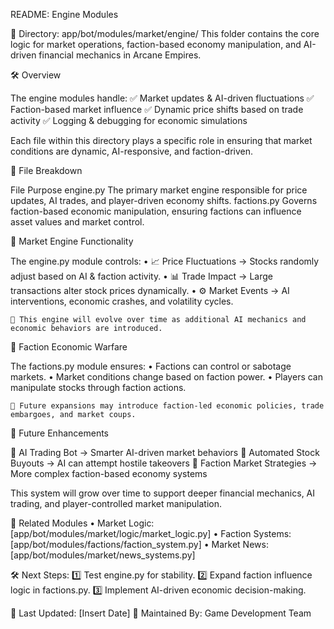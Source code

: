 README: Engine Modules

📂 Directory: app/bot/modules/market/engine/
This folder contains the core logic for market operations, faction-based economy manipulation, and AI-driven financial mechanics in Arcane Empires.

🛠️ Overview

The engine modules handle:
✅ Market updates & AI-driven fluctuations
✅ Faction-based market influence
✅ Dynamic price shifts based on trade activity
✅ Logging & debugging for economic simulations

Each file within this directory plays a specific role in ensuring that market conditions are dynamic, AI-responsive, and faction-driven.

📌 File Breakdown

File	Purpose
engine.py	The primary market engine responsible for price updates, AI trades, and player-driven economy shifts.
factions.py	Governs faction-based economic manipulation, ensuring factions can influence asset values and market control.

🔧 Market Engine Functionality

The engine.py module controls:
	•	📈 Price Fluctuations → Stocks randomly adjust based on AI & faction activity.
	•	📊 Trade Impact → Large transactions alter stock prices dynamically.
	•	⚙️ Market Events → AI interventions, economic crashes, and volatility cycles.

	🔹 This engine will evolve over time as additional AI mechanics and economic behaviors are introduced.

🏴 Faction Economic Warfare

The factions.py module ensures:
	•	Factions can control or sabotage markets.
	•	Market conditions change based on faction power.
	•	Players can manipulate stocks through faction actions.

	🔹 Future expansions may introduce faction-led economic policies, trade embargoes, and market coups.

📌 Future Enhancements

🔹 AI Trading Bot → Smarter AI-driven market behaviors
🔹 Automated Stock Buyouts → AI can attempt hostile takeovers
🔹 Faction Market Strategies → More complex faction-based economy systems

This system will grow over time to support deeper financial mechanics, AI trading, and player-controlled market manipulation.

🔗 Related Modules
	•	Market Logic: [app/bot/modules/market/logic/market_logic.py]
	•	Faction Systems: [app/bot/modules/factions/faction_system.py]
	•	Market News: [app/bot/modules/market/news_systems.py]

🛠️ Next Steps:
1️⃣ Test engine.py for stability.
2️⃣ Expand faction influence logic in factions.py.
3️⃣ Implement AI-driven economic decision-making.

💾 Last Updated: [Insert Date]
📌 Maintained By: Game Development Team